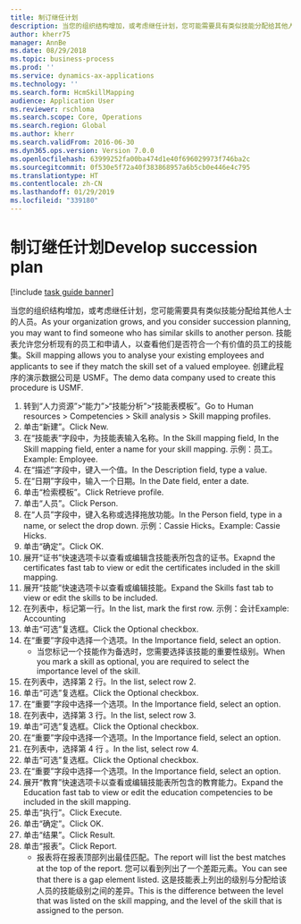 ```yaml
---
title: 制订继任计划
description: 当您的组织结构增加，或考虑继任计划，您可能需要具有类似技能分配给其他人士的人员。
author: kherr75
manager: AnnBe
ms.date: 08/29/2018
ms.topic: business-process
ms.prod: ''
ms.service: dynamics-ax-applications
ms.technology: ''
ms.search.form: HcmSkillMapping
audience: Application User
ms.reviewer: rschloma
ms.search.scope: Core, Operations
ms.search.region: Global
ms.author: kherr
ms.search.validFrom: 2016-06-30
ms.dyn365.ops.version: Version 7.0.0
ms.openlocfilehash: 63999252fa00ba474d1e40f696029973f746ba2c
ms.sourcegitcommit: 0f530e5f72a40f383868957a6b5cb0e446e4c795
ms.translationtype: HT
ms.contentlocale: zh-CN
ms.lasthandoff: 01/29/2019
ms.locfileid: "339180"
---
```

# <a name="develop-succession-plan"></a><span data-ttu-id="1abb3-103">制订继任计划</span><span class="sxs-lookup"><span data-stu-id="1abb3-103">Develop succession plan</span></span>

[!include [task guide banner](../../includes/task-guide-banner.md)]

<span data-ttu-id="1abb3-104">当您的组织结构增加，或考虑继任计划，您可能需要具有类似技能分配给其他人士的人员。</span><span class="sxs-lookup"><span data-stu-id="1abb3-104">As your organization grows, and you consider succession planning, you may want to find someone who has similar skills to another person.</span></span>  <span data-ttu-id="1abb3-105">技能表允许您分析现有的员工和申请人，以查看他们是否符合一个有价值的员工的技能集。</span><span class="sxs-lookup"><span data-stu-id="1abb3-105">Skill mapping allows you to analyse your existing employees and applicants to see if they match the skill set of a valued employee.</span></span> <span data-ttu-id="1abb3-106">创建此程序的演示数据公司是 USMF。</span><span class="sxs-lookup"><span data-stu-id="1abb3-106">The demo data company used to create this procedure is USMF.</span></span>

1. <span data-ttu-id="1abb3-107">转到“人力资源”>“能力”>“技能分析”>“技能表模板”。</span><span class="sxs-lookup"><span data-stu-id="1abb3-107">Go to Human resources > Competencies > Skill analysis > Skill mapping profiles.</span></span>
2. <span data-ttu-id="1abb3-108">单击“新建”。</span><span class="sxs-lookup"><span data-stu-id="1abb3-108">Click New.</span></span>
3. <span data-ttu-id="1abb3-109">在“技能表”字段中，为技能表输入名称。</span><span class="sxs-lookup"><span data-stu-id="1abb3-109">In the Skill mapping field, In the Skill mapping field, enter a name for your skill mapping.</span></span>  <span data-ttu-id="1abb3-110">示例：员工。</span><span class="sxs-lookup"><span data-stu-id="1abb3-110">Example: Employee.</span></span>
4. <span data-ttu-id="1abb3-111">在“描述”字段中，键入一个值。</span><span class="sxs-lookup"><span data-stu-id="1abb3-111">In the Description field, type a value.</span></span>
5. <span data-ttu-id="1abb3-112">在“日期”字段中，输入一个日期。</span><span class="sxs-lookup"><span data-stu-id="1abb3-112">In the Date field, enter a date.</span></span>
6. <span data-ttu-id="1abb3-113">单击“检索模板”。</span><span class="sxs-lookup"><span data-stu-id="1abb3-113">Click Retrieve profile.</span></span>
7. <span data-ttu-id="1abb3-114">单击“人员”。</span><span class="sxs-lookup"><span data-stu-id="1abb3-114">Click Person.</span></span>
8. <span data-ttu-id="1abb3-115">在“人员”字段中，键入名称或选择拖放功能。</span><span class="sxs-lookup"><span data-stu-id="1abb3-115">In the Person field, type in a name, or select the drop down.</span></span>  <span data-ttu-id="1abb3-116">示例：Cassie Hicks。</span><span class="sxs-lookup"><span data-stu-id="1abb3-116">Example: Cassie Hicks.</span></span>
9. <span data-ttu-id="1abb3-117">单击“确定”。</span><span class="sxs-lookup"><span data-stu-id="1abb3-117">Click OK.</span></span>
10. <span data-ttu-id="1abb3-118">展开“证书”快速选项卡以查看或编辑含技能表所包含的证书。</span><span class="sxs-lookup"><span data-stu-id="1abb3-118">Exapnd the certificates fast tab to view or edit the certificates included in the skill mapping.</span></span>
11. <span data-ttu-id="1abb3-119">展开“技能”快速选项卡以查看或编辑技能。</span><span class="sxs-lookup"><span data-stu-id="1abb3-119">Expand the Skills fast tab to view or edit the skills to be included.</span></span>
12. <span data-ttu-id="1abb3-120">在列表中，标记第一行。</span><span class="sxs-lookup"><span data-stu-id="1abb3-120">In the list, mark the first row.</span></span>  <span data-ttu-id="1abb3-121">示例：会计</span><span class="sxs-lookup"><span data-stu-id="1abb3-121">Example:  Accounting</span></span>
13. <span data-ttu-id="1abb3-122">单击“可选”复选框。</span><span class="sxs-lookup"><span data-stu-id="1abb3-122">Click the Optional checkbox.</span></span>
14. <span data-ttu-id="1abb3-123">在“重要”字段中选择一个选项。</span><span class="sxs-lookup"><span data-stu-id="1abb3-123">In the Importance field, select an option.</span></span>
    * <span data-ttu-id="1abb3-124">当您标记一个技能作为备选时，您需要选择该技能的重要性级别。</span><span class="sxs-lookup"><span data-stu-id="1abb3-124">When you mark a skill as optional, you are required to select the importance level of the skill.</span></span>  
15. <span data-ttu-id="1abb3-125">在列表中，选择第 2 行。</span><span class="sxs-lookup"><span data-stu-id="1abb3-125">In the list, select row 2.</span></span>
16. <span data-ttu-id="1abb3-126">单击“可选”复选框。</span><span class="sxs-lookup"><span data-stu-id="1abb3-126">Click the Optional checkbox.</span></span>
17. <span data-ttu-id="1abb3-127">在“重要”字段中选择一个选项。</span><span class="sxs-lookup"><span data-stu-id="1abb3-127">In the Importance field, select an option.</span></span>
18. <span data-ttu-id="1abb3-128">在列表中，选择第 3 行。</span><span class="sxs-lookup"><span data-stu-id="1abb3-128">In the list, select row 3.</span></span>
19. <span data-ttu-id="1abb3-129">单击“可选”复选框。</span><span class="sxs-lookup"><span data-stu-id="1abb3-129">Click the Optional checkbox.</span></span>
20. <span data-ttu-id="1abb3-130">在“重要”字段中选择一个选项。</span><span class="sxs-lookup"><span data-stu-id="1abb3-130">In the Importance field, select an option.</span></span>
21. <span data-ttu-id="1abb3-131">在列表中，选择第 4 行 。</span><span class="sxs-lookup"><span data-stu-id="1abb3-131">In the list, select row 4.</span></span>
22. <span data-ttu-id="1abb3-132">单击“可选”复选框。</span><span class="sxs-lookup"><span data-stu-id="1abb3-132">Click the Optional checkbox.</span></span>
23. <span data-ttu-id="1abb3-133">在“重要”字段中选择一个选项。</span><span class="sxs-lookup"><span data-stu-id="1abb3-133">In the Importance field, select an option.</span></span>
24. <span data-ttu-id="1abb3-134">展开“教育”快速选项卡以查看或编辑技能表所包含的教育能力。</span><span class="sxs-lookup"><span data-stu-id="1abb3-134">Expand the Education fast tab to view or edit the education competencies to be included in the skill mapping.</span></span>
25. <span data-ttu-id="1abb3-135">单击“执行”。</span><span class="sxs-lookup"><span data-stu-id="1abb3-135">Click Execute.</span></span>
26. <span data-ttu-id="1abb3-136">单击“确定”。</span><span class="sxs-lookup"><span data-stu-id="1abb3-136">Click OK.</span></span>
27. <span data-ttu-id="1abb3-137">单击“结果”。</span><span class="sxs-lookup"><span data-stu-id="1abb3-137">Click Result.</span></span>
28. <span data-ttu-id="1abb3-138">单击“报表”。</span><span class="sxs-lookup"><span data-stu-id="1abb3-138">Click Report.</span></span>
    * <span data-ttu-id="1abb3-139">报表将在报表顶部列出最佳匹配。</span><span class="sxs-lookup"><span data-stu-id="1abb3-139">The report will list the best matches at the top of the report.</span></span>  <span data-ttu-id="1abb3-140">您可以看到列出了一个差距元素。</span><span class="sxs-lookup"><span data-stu-id="1abb3-140">You can see that there is a gap element listed.</span></span>  <span data-ttu-id="1abb3-141">这是技能表上列出的级别与分配给该人员的技能级别之间的差异。</span><span class="sxs-lookup"><span data-stu-id="1abb3-141">This is the difference between the level that was listed on the skill mapping, and the level of the skill that is assigned to the person.</span></span>  

